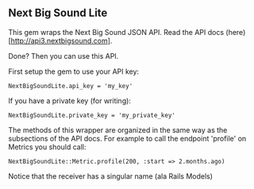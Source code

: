 Next Big Sound Lite
--

This gem wraps the Next Big Sound JSON API. Read the API docs (here)[http://api3.nextbigsound.com].

Done? Then you can use this API.

First setup the gem to use your API key:

    NextBigSoundLite.api_key = 'my_key'
    
If you have a private key (for writing):

    NextBigSoundLite.private_key = 'my_private_key'

The methods of this wrapper are organized in the same way as the subsections of the API docs. For example to call the endpoint 'profile' on Metrics you should call:
    
    NextBigSoundLite::Metric.profile(200, :start => 2.months.ago)

Notice that the receiver has a singular name (ala Rails Models)